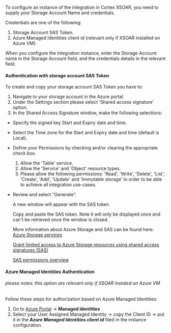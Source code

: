 To configure an instance of the integration in Cortex XSOAR, you need to supply your Storage Account Name and credentials.

Credentials are one of the following:
1. Storage Account SAS Token. 
2. Azure Managed Identities client id (relevant only if XSOAR installed on Azure VM).
   
When you configure the integration instance, enter the Storage Account name in the Storage Account field, and the credentials details in the relevant field.

#### Authentication with storage account SAS Token
To create and copy your storage account SAS Token you have to:

1. Navigate to your storage account in the Azure portal.
2. Under the Settings section please select 'Shared access signature' option.
3. In the Shared Access Signature window, make the following selections:

* Specify the signed key Start and Expiry date and time.
* Select the Time zone for the Start and Expiry date and time (default is Local).
* Define your Permissions by checking and/or clearing the appropriate check box.
  1. Allow the 'Table' service.
  2. Allow the 'Service' and 'Object' resource types.
  3. Please allow the following permissions: 'Read', 'Write', 'Delete', 'List', 'Create', 'Add', 'Update' and 'Immutable storage' in order to be able to achieve all integration use-cases.
* Review and select "Generate".

  A new window will appear with the SAS token.

  Copy and paste the SAS token. Note it will only be displayed once and can't be retrieved once the window is closed.

  More information about Azure Storage and SAS can be found here:<br>
  [Azure Storage services](https://docs.microsoft.com/en-us/rest/api/storageservices/)

  [Grant limited access to Azure Storage resources using shared access signatures (SAS)](https://docs.microsoft.com/en-us/azure/storage/common/storage-sas-overview)

  [SAS permissions overview](https://docs.microsoft.com/en-us/rest/api/storageservices/create-service-sas)

#### Azure Managed Identities Authentication
###### please notes: this option are relevant only if XSOAR instaled on Azure VM


Follow these steps for authorization based on Azure Managed Identities:
1. Go to [Azure Portal](https://portal.azure.com/) -> **Managed Identities**
2. Select your User Assigned Managed Identity -> copy the Client ID -> put it in the ***Azure Managed Identities client id*** filed in the instance configuration.